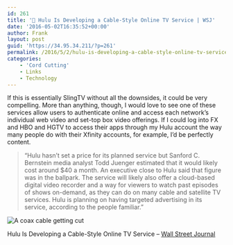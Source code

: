 ```yaml
---
id: 261
title: '🔗 Hulu Is Developing a Cable-Style Online TV Service | WSJ'
date: '2016-05-02T16:35:52+00:00'
author: Frank
layout: post
guid: 'https://34.95.34.211/?p=261'
permalink: /2016/5/2/hulu-is-developing-a-cable-style-online-tv-service-wsj/
categories:
    - 'Cord Cutting'
    - Links
    - Technology
---
```


If this is essentially SlingTV without all the downsides, it could be very compelling. More than anything, though, I would love to see one of these services allow users to authenticate online and access each network’s individual web video and set-top box video offerings. If I could log into FX and HBO and HGTV to access their apps through my Hulu account the way many people do with their Xfinity accounts, for example, I’d be perfectly content.

>	“Hulu hasn’t set a price for its planned service but 
>	Sanford C. Bernstein media analyst Todd Juenger estimated 
>	that it would likely cost around $40 a month. An executive 
>	close to Hulu said that figure was in the ballpark. 
>	The service will likely also offer a cloud-based 
>	digital video recorder and a way for viewers to watch past 
>	episodes of shows on-demand, as they can do on many cable 
>	and satellite TV services. Hulu is planning on having targeted 
>	advertising in its service, according to the people familiar.”

![A coax cable getting cut]({{site.url}}{{site.baseurl}}/assets/images/2016/5/image-asset.jpeg)

Hulu Is Developing a Cable-Style Online TV Service – [Wall Street Journal](http://www.wsj.com/articles/hulu-is-developing-a-cable-style-online-tv-service-1462150982)